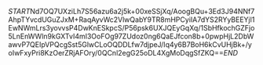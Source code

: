$START$Nd7OQ7UXziLh7S56azu6a2j5k+00xeSSjXq/AoogBQu+3Ed3J94NNf7AhpTYvcdUGuZJxM+RaqAyvWc2VlwQabY9TR8mHPCyiIA7dYS2RYyBEEYjl1EwNWmLrs3yovvsP4DwKnESkpcS/P56psk6UXJQEyGqXq/1SbHfkochGZFjo5LnEnWWln9kGXTvI4mI3OoFOg97ZUdoz0ng6QaEJfcon8b+0pwpHjL2DbWawvP7QEIpVPQcgSst5GlwCLoOQDDLfw7djpeJ/Iq4y6B7BoH6kCvUHjBk+/yoIwFxyPri8KzOerZRjAFOry/0QCnl2egG25oDL4XgMoDqgSfZKQ==$END$